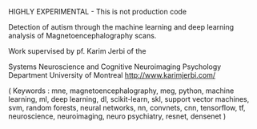 HIGHLY EXPERIMENTAL - This is not production code

Detection of autism through the machine learning and deep learning analysis of Magnetoencephalography scans.

Work supervised by pf. Karim Jerbi of the

Systems Neuroscience and Cognitive Neuroimaging 
Psychology Department 
University of Montreal 
http://www.karimjerbi.com/

(
Keywords : 
mne, magnetoencephalography, meg, 
python, machine learning, ml, 
deep learning, dl, scikit-learn, 
skl, support vector machines, svm, 
random forests, neural networks, nn, 
convnets, cnn, tensorflow, 
tf, neuroscience, neuroimaging, 
neuro psychiatry, resnet, densenet
)
